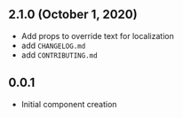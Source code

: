 ## 2.1.0 (October 1, 2020)

- Add props to override text for localization
- add `CHANGELOG.md`
- add `CONTRIBUTING.md`

## 0.0.1

- Initial component creation